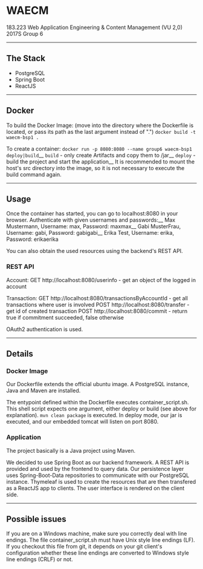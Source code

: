 # WAECM
183.223 Web Application Engineering &amp; Content Management (VU 2,0) 2017S Group 6


------------------------------------------------------------

## The Stack


*   PostgreSQL
*   Spring Boot
*   ReactJS

------------------------------------------------------------

## Docker

To build the Docker Image: (move into the directory where the Dockerfile is located, or pass its path as the last argument instead of ".") `docker build -t waecm-bsp1 .`

To create a container: `docker run -p 8080:8080 --name group6 waecm-bsp1 deploy|build`__
`build` - only create Artifacts and copy them to /jar__
`deploy` - build the project and start the application__
It is recommended to mount the host's src directory into the image, so it is not necessary to execute the build command again.


------------------------------------------------------------

## Usage

Once the container has started, you can go to localhost:8080 in your browser.
Authenticate with given usernames and passwords:__
Max Mustermann, Username: max, Password: maxmax__
Gabi MusterFrau, Username: gabi, Password: gabigabi__
Erika Test, Username: erika, Password: erikaerika

You can also obtain the used resources using the backend's REST API.

### REST API

Account:
GET http://localhost:8080/userinfo - get an object of the logged in account

Transaction:
GET http://localhost:8080/transactionsByAccountId - get all transactions where user is involved
POST http://localhost:8080/transfer - get id of created transaction
POST http://localhost:8080/commit - return true if commitment succeeded, false otherwise

OAuth2 authentication is used.


------------------------------------------------------------

## Details

### Docker Image

Our Dockerfile extends the official ubuntu image.
A PostgreSQL instance, Java and Maven are installed.

The entypoint defined within the Dockerfile executes container_script.sh.
This shell script expects one argument, either deploy or build (see above for explanation).
`mvn clean package` is executed.
In deploy mode, our jar is executed, and our embedded tomcat will listen on port 8080.

### Application

The project basically is a Java project using Maven.

We decided to use Spring Boot as our backend framework.
A REST API is provided and used by the frontend to query data.
Our persistence layer uses Spring-Boot-Data repositories to communicate with our PostgreSQL instance.
Thymeleaf is used to create the resources that are then transfered as a ReactJS app to clients.
The user interface is rendered on the client side.

------------------------------------------------------------

## Possible issues

If you are on a Windows machine, make sure you correctly deal with line endings.
The file container_script.sh must have Unix style line endings (LF). If you checkout this file from git, it depends on your git client's configuration whether these line endings are converted to Windows style line endings (CRLF) or not.
